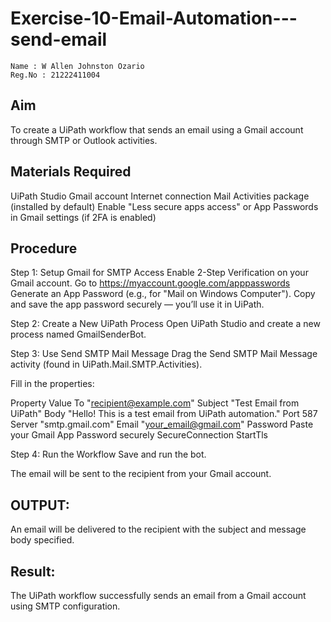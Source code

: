 # Exercise-10-Email-Automation---send-email

~~~
Name : W Allen Johnston Ozario  
Reg.No : 21222411004  
~~~

## Aim
To create a UiPath workflow that sends an email using a Gmail account through SMTP or Outlook activities.

## Materials Required

UiPath Studio
Gmail account
Internet connection
Mail Activities package (installed by default)
Enable "Less secure apps access" or App Passwords in Gmail settings (if 2FA is enabled)

## Procedure

Step 1: Setup Gmail for SMTP Access
Enable 2-Step Verification on your Gmail account.
Go to https://myaccount.google.com/apppasswords
Generate an App Password (e.g., for "Mail on Windows Computer"). 
Copy and save the app password securely — you’ll use it in UiPath.

Step 2: Create a New UiPath Process
Open UiPath Studio and create a new process named GmailSenderBot.

Step 3: Use Send SMTP Mail Message
Drag the Send SMTP Mail Message activity (found in UiPath.Mail.SMTP.Activities).

Fill in the properties:

Property	Value
To	"recipient@example.com"
Subject	"Test Email from UiPath"
Body	"Hello! This is a test email from UiPath automation."
Port	587
Server	"smtp.gmail.com"
Email	"your_email@gmail.com"
Password	Paste your Gmail App Password securely
SecureConnection	StartTls

Step 4: Run the Workflow
Save and run the bot.

The email will be sent to the recipient from your Gmail account.

## OUTPUT:
An email will be delivered to the recipient with the subject and message body specified.

## Result:
The UiPath workflow successfully sends an email from a Gmail account using SMTP configuration.

